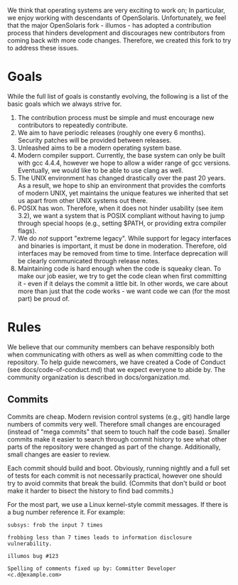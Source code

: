 We think that operating systems are very exciting to work on; In particular,
we enjoy working with descendants of OpenSolaris.  Unfortunately, we feel
that the major OpenSolaris fork - illumos - has adopted a contribution
process that hinders development and discourages new contributors from
coming back with more code changes.  Therefore, we created this fork to try
to address these issues.

Goals
=====

While the full list of goals is constantly evolving, the following is a list
of the basic goals which we always strive for.

1. The contribution process must be simple and must encourage new
   contributors to repeatedly contribute.
2. We aim to have periodic releases (roughly one every 6 months).  Security
   patches will be provided between releases.
3. Unleashed aims to be a modern operating system base.
  1. Modern compiler support.  Currently, the base system can only be built
     with gcc 4.4.4, however we hope to allow a wider range of gcc versions.
     Eventually, we would like to be able to use clang as well.
  2. The UNIX environment has changed drastically over the past 20 years.
     As a result, we hope to ship an environment that provides the comforts
     of modern UNIX, yet maintains the unique features we inherited that set
     us apart from other UNIX systems out there.
  3. POSIX has won.  Therefore, when it does not hinder usability (see item
     3.2), we want a system that is POSIX compliant without having to jump
     through special hoops (e.g., setting $PATH, or providing extra compiler
     flags).
  4. We do *not* support "extreme legacy".  While support for legacy
     interfaces and binaries is important, it must be done in moderation.
     Therefore, old interfaces may be removed from time to time.  Interface
     deprecation will be clearly communicated through release notes.
4. Maintaining code is hard enough when the code is squeaky clean.  To make
   our job easier, we try to get the code clean when first committing it -
   even if it delays the commit a little bit.  In other words, we care about
   more than just that the code works - we want code we can (for the most
   part) be proud of.

Rules
=====

We believe that our community members can behave responsibly both when
communicating with others as well as when committing code to the repository.
To help guide newcomers, we have created a Code of Conduct (see
docs/code-of-conduct.md) that we expect everyone to abide by.  The community
organization is described in docs/organization.md.

Commits
-------

Commits are cheap.  Modern revision control systems (e.g., git) handle large
numbers of commits very well.  Therefore small changes are encouraged
(instead of "mega commits" that seem to touch half the code base).  Smaller
commits make it easier to search through commit history to see what other
parts of the repository were changed as part of the change.  Additionally,
small changes are easier to review.

Each commit should build and boot.  Obviously, running nightly and a full
set of tests for each commit is not necessarily practical, however one
should try to avoid commits that break the build.  (Commits that don't build
or boot make it harder to bisect the history to find bad commits.)

For the most part, we use a Linux kernel-style commit messages.  If there is
a bug number reference it.  For example:

    subsys: frob the input 7 times

    frobbing less than 7 times leads to information disclosure
    vulnerability.

    illumos bug #123

    Spelling of comments fixed up by: Committer Developer <c.d@example.com>
